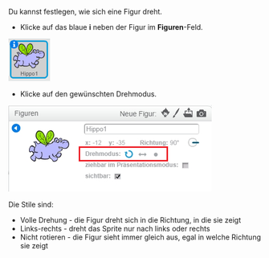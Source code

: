 Du kannst festlegen, wie sich eine Figur dreht.

- Klicke auf das blaue **i** neben der Figur im **Figuren**-Feld.

![Klicke auf das i](images/click-i.png)

- Klicke auf den gewünschten Drehmodus.

![Verschiedene Drehmodi](images/rotation-style.png)

Die Stile sind:

- Volle Drehung - die Figur dreht sich in die Richtung, in die sie zeigt
- Links-rechts - dreht das Sprite nur nach links oder rechts
- Nicht rotieren - die Figur sieht immer gleich aus, egal in welche Richtung sie zeigt